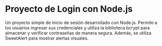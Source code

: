 # Proyecto de Login con Node.js

Un proyecto simple de inicio de sesión desarrollado con Node.js. Permite a los usuarios ingresar sus credenciales y utiliza la biblioteca bcrypt para almacenar y 
verificar contraseñas de manera segura. Además, se utiliza SweetAlert para mostrar alertas visuales.



